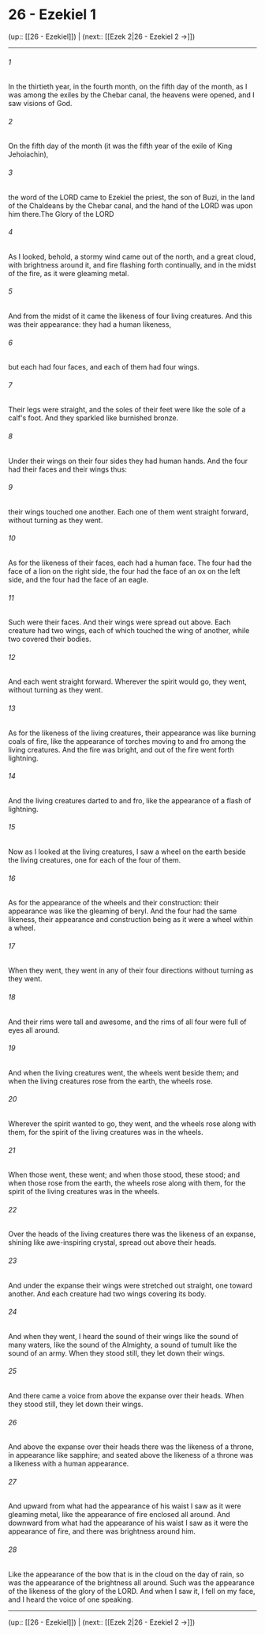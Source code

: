 # 26 - Ezekiel 1

(up:: [[26 - Ezekiel]]) | (next:: [[Ezek 2|26 - Ezekiel 2 →]])

***


###### 1 
In the thirtieth year, in the fourth month, on the fifth day of the month, as I was among the exiles by the Chebar canal, the heavens were opened, and I saw visions of God. 

###### 2 
On the fifth day of the month (it was the fifth year of the exile of King Jehoiachin), 

###### 3 
the word of the LORD came to Ezekiel the priest, the son of Buzi, in the land of the Chaldeans by the Chebar canal, and the hand of the LORD was upon him there.The Glory of the LORD 

###### 4 
As I looked, behold, a stormy wind came out of the north, and a great cloud, with brightness around it, and fire flashing forth continually, and in the midst of the fire, as it were gleaming metal. 

###### 5 
And from the midst of it came the likeness of four living creatures. And this was their appearance: they had a human likeness, 

###### 6 
but each had four faces, and each of them had four wings. 

###### 7 
Their legs were straight, and the soles of their feet were like the sole of a calf's foot. And they sparkled like burnished bronze. 

###### 8 
Under their wings on their four sides they had human hands. And the four had their faces and their wings thus: 

###### 9 
their wings touched one another. Each one of them went straight forward, without turning as they went. 

###### 10 
As for the likeness of their faces, each had a human face. The four had the face of a lion on the right side, the four had the face of an ox on the left side, and the four had the face of an eagle. 

###### 11 
Such were their faces. And their wings were spread out above. Each creature had two wings, each of which touched the wing of another, while two covered their bodies. 

###### 12 
And each went straight forward. Wherever the spirit would go, they went, without turning as they went. 

###### 13 
As for the likeness of the living creatures, their appearance was like burning coals of fire, like the appearance of torches moving to and fro among the living creatures. And the fire was bright, and out of the fire went forth lightning. 

###### 14 
And the living creatures darted to and fro, like the appearance of a flash of lightning. 

###### 15 
Now as I looked at the living creatures, I saw a wheel on the earth beside the living creatures, one for each of the four of them. 

###### 16 
As for the appearance of the wheels and their construction: their appearance was like the gleaming of beryl. And the four had the same likeness, their appearance and construction being as it were a wheel within a wheel. 

###### 17 
When they went, they went in any of their four directions without turning as they went. 

###### 18 
And their rims were tall and awesome, and the rims of all four were full of eyes all around. 

###### 19 
And when the living creatures went, the wheels went beside them; and when the living creatures rose from the earth, the wheels rose. 

###### 20 
Wherever the spirit wanted to go, they went, and the wheels rose along with them, for the spirit of the living creatures was in the wheels. 

###### 21 
When those went, these went; and when those stood, these stood; and when those rose from the earth, the wheels rose along with them, for the spirit of the living creatures was in the wheels. 

###### 22 
Over the heads of the living creatures there was the likeness of an expanse, shining like awe-inspiring crystal, spread out above their heads. 

###### 23 
And under the expanse their wings were stretched out straight, one toward another. And each creature had two wings covering its body. 

###### 24 
And when they went, I heard the sound of their wings like the sound of many waters, like the sound of the Almighty, a sound of tumult like the sound of an army. When they stood still, they let down their wings. 

###### 25 
And there came a voice from above the expanse over their heads. When they stood still, they let down their wings. 

###### 26 
And above the expanse over their heads there was the likeness of a throne, in appearance like sapphire; and seated above the likeness of a throne was a likeness with a human appearance. 

###### 27 
And upward from what had the appearance of his waist I saw as it were gleaming metal, like the appearance of fire enclosed all around. And downward from what had the appearance of his waist I saw as it were the appearance of fire, and there was brightness around him. 

###### 28 
Like the appearance of the bow that is in the cloud on the day of rain, so was the appearance of the brightness all around. Such was the appearance of the likeness of the glory of the LORD. And when I saw it, I fell on my face, and I heard the voice of one speaking.

***

(up:: [[26 - Ezekiel]]) | (next:: [[Ezek 2|26 - Ezekiel 2 →]])
